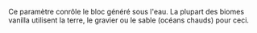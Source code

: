 Ce paramètre conrôle le bloc généré sous l'eau. La plupart des biomes vanilla utilisent la terre, le gravier ou le sable (océans chauds) pour ceci.